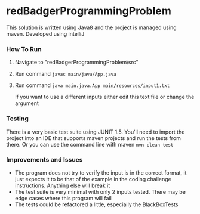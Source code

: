 # redBadgerProgrammingProblem

This solution is written using Java8 and the project is managed using maven. Developed using intelliJ

### How To Run
1. Navigate to "redBadgerProgrammingProblem\src"
2. Run command `javac main/java/App.java`
3. Run command `java main.java.App main/resources/input1.txt`

   If you want to use a different inputs either edit this text file or change the argument

### Testing
There is a very basic test suite using JUNIT 1.5. You'll need to import the project into an IDE that supports maven projects and run the tests from there.
Or you can use the command line with maven `mvn clean test`


### Improvements and Issues
* The program does not try to verify the input is in the correct format, it just expects it to be that of the example in the coding challenge instructions. Anything else will break it
* The test suite is very minimal with only 2 inputs tested. There may be edge cases where this program will fail
* The tests could be refactored a little, especially the BlackBoxTests



